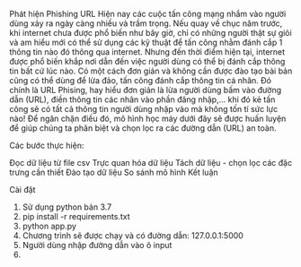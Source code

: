 Phát hiện Phishing URL
Hiện nay các cuộc tấn công mạng nhắm vào người dùng xảy ra ngày càng nhiều và trầm trọng. Nếu quay về chục năm trước, khi internet chưa được phổ biến như bây giờ, chỉ có những người thật sự giỏi và am hiểu mới có thể sử dụng các kỹ thuật để tấn công nhằm đánh cắp 1 thông tin nào đó thông qua internet. Nhưng đến thời điểm hiện tại, internet được phổ biến khắp nơi dẫn đến việc người dùng có thể bị đánh cắp thông tin bất cứ lúc nào. Có một cách đơn giản và không cần được đào tạo bài bản cũng có thể dùng để lừa đảo, tấn công đánh cắp thông tin cá nhân. Đó chính là URL Phising, hay hiểu đơn giản là lừa người dùng bấm vào đường dẫn (URL), điền thông tin các nhân vào phần đăng nhập,... khi đó kẻ tấn công sẽ có tất cả thông tin người dùng nhập vào mà không tốn tí sức lực nào! Để ngăn chặn điều đó, mô hình học máy dưới đây sẽ được huấn luyện để giúp chúng ta phân biệt và chọn lọc ra các đường dẫn (URL) an toàn.

Các bước thực hiện:

Đọc dữ liệu từ file csv
Trực quan hóa dữ liệu
Tách dữ liệu - chọn lọc các đặc trưng cần thiết
Đào tạo dữ liệu
So sánh mô hình
Kết luận

Cài đặt
1. Sử dụng python bản 3.7
2. pip install -r requirements.txt
3. python app.py
4. Chương trình sẽ được chạy và có đường dẫn: 127.0.0.1:5000
5. Người dùng nhập đường dẫn vào ô input
6.
